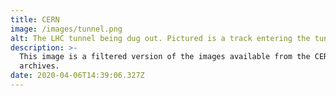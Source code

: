 ```yaml
---
title: CERN
image: /images/tunnel.png
alt: The LHC tunnel being dug out. Pictured is a track entering the tunnel.
description: >-
  This image is a filtered version of the images available from the CERN
  archives.
date: 2020-04-06T14:39:06.327Z
---
```

